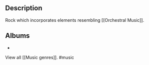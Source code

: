 ## Description
Rock which incorporates elements resembling [[Orchestral Music]]. 
## Albums
- 

View all [[Music genres]].
#music